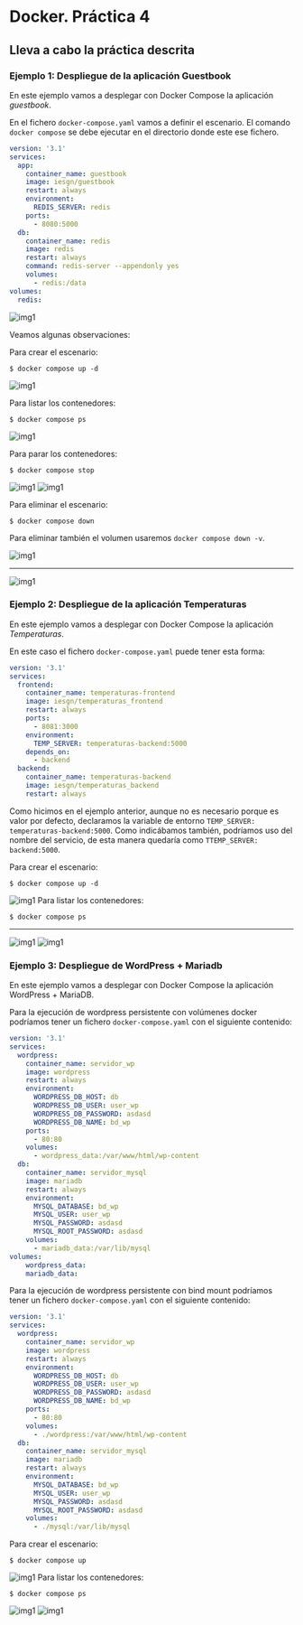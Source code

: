 # Docker. Práctica 4



## Lleva a cabo la práctica descrita

### Ejemplo 1: Despliegue de la aplicación Guestbook

En este ejemplo vamos a desplegar con Docker Compose la aplicación *guestbook*.

En el fichero `docker-compose.yaml` vamos a definir el escenario. El comando `docker compose` se debe ejecutar en el directorio donde este ese fichero. 

```yaml
version: '3.1'
services:
  app:
    container_name: guestbook
    image: iesgn/guestbook
    restart: always
    environment:
      REDIS_SERVER: redis
    ports:
      - 8080:5000
  db:
    container_name: redis
    image: redis
    restart: always
    command: redis-server --appendonly yes
    volumes:
      - redis:/data
volumes:
  redis:
```
![img1](/Docker/Images/act5/Screenshot_1.png)

Veamos algunas observaciones:

Para crear el escenario:

```
$ docker compose up -d
```

![img1](/Docker/Images/act5/Screenshot_1.png)

Para listar los contenedores:

```
$ docker compose ps
```
![img1](/Docker/Images/act5/Screenshot_2.png)

Para parar los contenedores:

```
$ docker compose stop
```

![img1](/Docker/Images/act5/Screenshot_3.png)
![img1](/Docker/Images/act5/Screenshot_4.png)

Para eliminar el escenario:

```
$ docker compose down
```

Para eliminar también el volumen usaremos `docker compose down -v`.

![img1](/Docker/Images/act5/Screenshot_5.png)

---

![img1](/Docker/Images/act5/Screenshot_6.png)

### Ejemplo 2: Despliegue de la aplicación Temperaturas

En este ejemplo vamos a desplegar con Docker Compose la aplicación *Temperaturas*.

En este caso el fichero `docker-compose.yaml` puede tener esta forma:

```yaml
version: '3.1'
services:
  frontend:
    container_name: temperaturas-frontend
    image: iesgn/temperaturas_frontend
    restart: always
    ports:
      - 8081:3000
    environment:
      TEMP_SERVER: temperaturas-backend:5000
    depends_on:
      - backend
  backend:
    container_name: temperaturas-backend
    image: iesgn/temperaturas_backend
    restart: always
```

Como hicimos en el ejemplo anterior, aunque no es necesario porque es valor por defecto, declaramos la variable de entorno `TEMP_SERVER: temperaturas-backend:5000`. Como indicábamos también, podríamos uso del nombre del servicio, de esta manera quedaría como `TTEMP_SERVER: backend:5000`.

Para crear el escenario:

```
$ docker compose up -d
```
![img1](/Docker/Images/act5/Screenshot_7.png)
Para listar los contenedores:

```
$ docker compose ps
```
---
![img1](/Docker/Images/act5/Screenshot_8.png)
![img1](/Docker/Images/act5/Screenshot_9.png)


### Ejemplo 3: Despliegue de WordPress + Mariadb

En este ejemplo vamos a desplegar con Docker Compose la aplicación WordPress + MariaDB.


Para la ejecución de wordpress persistente con volúmenes docker podríamos tener un fichero `docker-compose.yaml` con el siguiente contenido:

```yaml
version: '3.1'
services:
  wordpress:
    container_name: servidor_wp
    image: wordpress
    restart: always
    environment:
      WORDPRESS_DB_HOST: db
      WORDPRESS_DB_USER: user_wp
      WORDPRESS_DB_PASSWORD: asdasd
      WORDPRESS_DB_NAME: bd_wp
    ports:
      - 80:80
    volumes:
      - wordpress_data:/var/www/html/wp-content
  db:
    container_name: servidor_mysql
    image: mariadb
    restart: always
    environment:
      MYSQL_DATABASE: bd_wp
      MYSQL_USER: user_wp
      MYSQL_PASSWORD: asdasd
      MYSQL_ROOT_PASSWORD: asdasd
    volumes:
      - mariadb_data:/var/lib/mysql
volumes:
    wordpress_data:
    mariadb_data:
```

Para la ejecución de wordpress persistente con bind mount podríamos tener un fichero `docker-compose.yaml` con el siguiente contenido:

```yaml
version: '3.1'
services:
  wordpress:
    container_name: servidor_wp
    image: wordpress
    restart: always
    environment:
      WORDPRESS_DB_HOST: db
      WORDPRESS_DB_USER: user_wp
      WORDPRESS_DB_PASSWORD: asdasd
      WORDPRESS_DB_NAME: bd_wp
    ports:
      - 80:80
    volumes:
      - ./wordpress:/var/www/html/wp-content
  db:
    container_name: servidor_mysql
    image: mariadb
    restart: always
    environment:
      MYSQL_DATABASE: bd_wp
      MYSQL_USER: user_wp
      MYSQL_PASSWORD: asdasd
      MYSQL_ROOT_PASSWORD: asdasd
    volumes:
      - ./mysql:/var/lib/mysql
```


Para crear el escenario:

```
$ docker compose up

```
![img1](/Docker/Images/act5/Screenshot_10.png)
Para listar los contenedores:

```
$ docker compose ps
```
![img1](/Docker/Images/act5/Screenshot_11.png)
![img1](/Docker/Images/act5/Screenshot_12.png)


